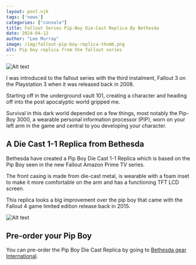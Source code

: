 ```yaml
---
layout: post.njk 
tags: ['news']
categories: ["console"]
title: Fallout Series Pip-Boy Die-Cast Replica By Bethesda
date: 2024-04-12
author: "Lee Murray"
image: /img/fallout-pip-boy-replica-thumb.png
alt: Pip boy replica from the fallout series
---
```



![Alt text](/img/fallout-pip-boy-replica.png "A detailed replica of a Pip-Boy from the Fallout series, featuring a retro-futuristic design with a screen displaying a green monochrome interface. It is mounted on a stand labeled PROPERTY OF VAULT-TEC.")

I was introduced to the fallout series with the third instalment, Fallout 3 on the Playstation 3 when it was released back in 2008.

Starting off in the underground vault 101, creating a character and heading off into the post apocalyptic world gripped me.

Survival in this dark world depended on a few things, most notably the Pip-Boy 3000, a wearable personal information processor (PIP), worn on your left arm in the game and central to you developing your character.

## A Die Cast 1-1 Replica from Bethesda

Bethesda have created a Pip Boy Die Cast 1-1 Replica which is based on the Pip Boy seen in the new Fallout Amazon Prime TV series.

The front casing is made from die-cast metal, is wearable with a foam inset to make it more comfortable on the arm and has a functioning TFT LCD screen.

This replica looks a big improvement over the pip boy that came with the Fallout 4 game limited edition release back in 2015.

![Alt text](/img/pip-boy-fallout-tv-series-replica.png "A metallic, futuristic Pip-Boy device with knobs and a screen, is displayed against a plain white background.")

## Pre-order your Pip Boy

You can pre-order the Pip Boy Die Cast Replica by going to [Bethesda gear International](https://international.gear.bethesda.net/products/fallout-series-pip-boy-die-cast-replica).





